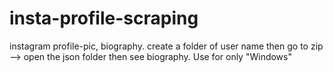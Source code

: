 # insta-profile-scraping
instagram profile-pic, biography. create a folder of user name then go to zip --> open the json folder then see biography. Use for only "Windows"
